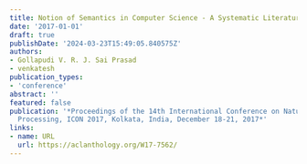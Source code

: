 ```yaml
---
title: Notion of Semantics in Computer Science - A Systematic Literature Review
date: '2017-01-01'
draft: true
publishDate: '2024-03-23T15:49:05.840575Z'
authors:
- Gollapudi V. R. J. Sai Prasad
- venkatesh
publication_types:
- 'conference'
abstract: ''
featured: false
publication: '*Proceedings of the 14th International Conference on Natural Language
  Processing, ICON 2017, Kolkata, India, December 18-21, 2017*'
links:
- name: URL
  url: https://aclanthology.org/W17-7562/
---
```


